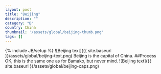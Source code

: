```yaml
---
layout: post
title: "Beijing"
description: ""
category: "B"
country: China
thumbnail: '/assets/global/beijing-thumb.png'
tags: []
---
```

{% include JB/setup %}
![Beijing text]({{ site.baseurl }}/assets/global/beijing-text.png)
Beijing is the capital of China.
##Process
OK, this is the same one as for Bamako, but never mind. 
![Beijing text]({{ site.baseurl }}/assets/global/beijing-caps.png)
